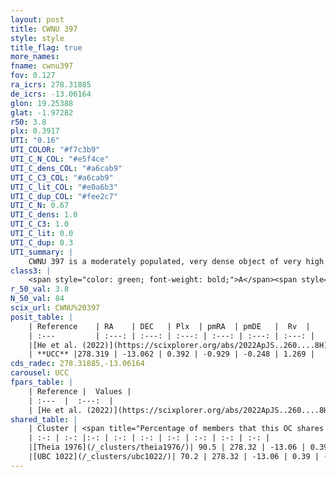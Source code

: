 ```yaml
---
layout: post
title: CWNU 397
style: style
title_flag: true
more_names: 
fname: cwnu397
fov: 0.127
ra_icrs: 278.31885
de_icrs: -13.06164
glon: 19.25388
glat: -1.97282
r50: 3.8
plx: 0.3917
UTI: "0.16"
UTI_COLOR: "#f7c3b9"
UTI_C_N_COL: "#e5f4ce"
UTI_C_dens_COL: "#a6cab9"
UTI_C_C3_COL: "#a6cab9"
UTI_C_lit_COL: "#e0a6b3"
UTI_C_dup_COL: "#fee2c7"
UTI_C_N: 0.67
UTI_C_dens: 1.0
UTI_C_C3: 1.0
UTI_C_lit: 0.0
UTI_C_dup: 0.3
UTI_summary: |
    CWNU 397 is a moderately populated, very dense object of very high C3 quality. It was recently reported in the literature.<br><br><span style="color: #99180f; font-weight: bold;">Warning: </span>This is possibly a duplicated object, which shares a significant percentage of members with at least one previously reported entry.
class3: |
    <span style="color: green; font-weight: bold;">A</span><span style="color: green; font-weight: bold;">A</span>
r_50_val: 3.8
N_50_val: 84
scix_url: CWNU%20397
posit_table: |
    | Reference    | RA    | DEC   | Plx  | pmRA  | pmDE   |  Rv  |
    | :---         | :---: | :---: | :---: | :---: | :---: | :---: |
    |[He et al. (2022)](https://scixplorer.org/abs/2022ApJS..260....8H) | 278.325 | -13.052 | 0.39 | -0.94 | -0.25 | -- |
    | **UCC** |278.319 | -13.062 | 0.392 | -0.929 | -0.248 | 1.269 | 
cds_radec: 278.31885,-13.06164
carousel: UCC
fpars_table: |
    | Reference |  Values |
    | :---  |  :---:  |
    | [He et al. (2022)](https://scixplorer.org/abs/2022ApJS..260....8H) | `AG=2.0, m-M=12.1, logAge=8.7, Z=0.034` |
shared_table: |
    | Cluster | <span title="Percentage of members that this OC shares with the ones listed">%</span>   | RA   | DEC   | Plx   | pmRA  | pmDE  | Rv | UTI |
    | :-: | :-: |:-: | :-: | :-: | :-: | :-: | :-: | :-: |
    |[Theia 1976](/_clusters/theia1976/)| 90.5 | 278.32 | -13.06 | 0.39 | -0.93 | -0.25 | 1.27 |0.0 |
    |[UBC 1022](/_clusters/ubc1022/)| 70.2 | 278.32 | -13.06 | 0.39 | -0.93 | -0.24 | 1.27 |0.51 |
---
```

